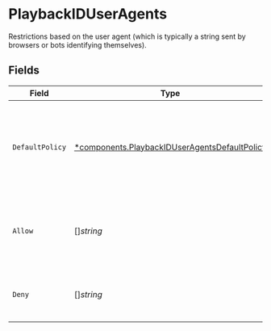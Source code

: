 # PlaybackIDUserAgents

Restrictions based on the user agent (which is typically a string sent by browsers or bots identifying themselves).


## Fields

| Field                                                                                                         | Type                                                                                                          | Required                                                                                                      | Description                                                                                                   | Example                                                                                                       |
| ------------------------------------------------------------------------------------------------------------- | ------------------------------------------------------------------------------------------------------------- | ------------------------------------------------------------------------------------------------------------- | ------------------------------------------------------------------------------------------------------------- | ------------------------------------------------------------------------------------------------------------- |
| `DefaultPolicy`                                                                                               | [*components.PlaybackIDUserAgentsDefaultPolicy](../../models/components/playbackiduseragentsdefaultpolicy.md) | :heavy_minus_sign:                                                                                            | This sets the default behavior for user agent access (either "allow" or "deny").                              | allow                                                                                                         |
| `Allow`                                                                                                       | []*string*                                                                                                    | :heavy_minus_sign:                                                                                            | A list of specific user agents that are allowed to access the resource.                                       |                                                                                                               |
| `Deny`                                                                                                        | []*string*                                                                                                    | :heavy_minus_sign:                                                                                            | A list of specific user agents that are blocked.                                                              |                                                                                                               |